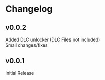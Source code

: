 # Changelog  
  
## v0.0.2  
Added DLC unlocker (DLC Files not included)  
Small changes/fixes  
  
## v0.0.1  
Initial Release
